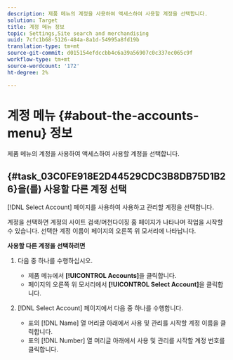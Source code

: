```yaml
---
description: 제품 메뉴의 계정을 사용하여 액세스하여 사용할 계정을 선택합니다.
solution: Target
title: 계정 메뉴 정보
topic: Settings,Site search and merchandising
uuid: 7cfc1b68-5126-484a-8a1d-54995a8fd19b
translation-type: tm+mt
source-git-commit: d015154efdccbb4c6a39a56907c0c337ec065c9f
workflow-type: tm+mt
source-wordcount: '172'
ht-degree: 2%

---
```



# 계정 메뉴 {#about-the-accounts-menu} 정보

제품 메뉴의 계정을 사용하여 액세스하여 사용할 계정을 선택합니다.

## {#task_03C0FE918E2D44529CDC3B8DB75D1B26}을(를) 사용할 다른 계정 선택

[!DNL Select Account] 페이지를 사용하여 사용하고 관리할 계정을 선택합니다.

<!-- 

t_selecting_a_different_account_to_use.xml

 -->

계정을 선택하면 계정의 사이트 검색/머천다이징 홈 페이지가 나타나며 작업을 시작할 수 있습니다. 선택한 계정 이름이 페이지의 오른쪽 위 모서리에 나타납니다.

**사용할 다른 계정을 선택하려면**

1. 다음 중 하나를 수행하십시오.

   * 제품 메뉴에서 **[!UICONTROL Accounts]**&#x200B;을 클릭합니다.
   * 페이지의 오른쪽 위 모서리에서 **[!UICONTROL Select Account]**&#x200B;을 클릭합니다.

1. [!DNL Select Account] 페이지에서 다음 중 하나를 수행합니다.

   * 표의 [!DNL Name] 열 머리글 아래에서 사용 및 관리를 시작할 계정 이름을 클릭합니다.
   * 표의 [!DNL Number] 열 머리글 아래에서 사용 및 관리를 시작할 계정 번호를 클릭합니다.

